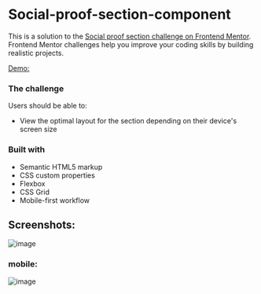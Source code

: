 # Social-proof-section-component

This is a solution to the [Social proof section challenge on Frontend Mentor](https://www.frontendmentor.io/challenges/social-proof-section-6e0qTv_bA). Frontend Mentor challenges help you improve your coding skills by building realistic projects. 

[Demo:](https://srjuchenko.github.io/Social-proof-section-component/)

### The challenge

Users should be able to:

- View the optimal layout for the section depending on their device's screen size

### Built with

- Semantic HTML5 markup
- CSS custom properties
- Flexbox
- CSS Grid
- Mobile-first workflow

## Screenshots:
![image](https://user-images.githubusercontent.com/76474133/207606264-1e739811-a9c7-402d-a5b8-5020003151ed.png)

### mobile:
![image](https://user-images.githubusercontent.com/76474133/207606498-d94cc7fc-c420-452d-9dab-7b28214cd806.png)
